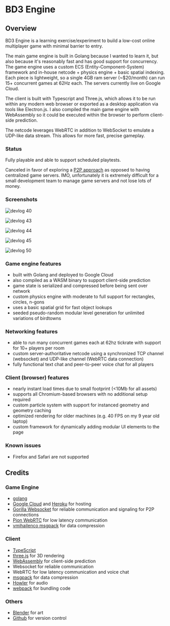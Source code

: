 # BD3 Engine

## Overview

BD3 Engine is a learning exercise/experiment to build a low-cost online multiplayer game with minimal barrier to entry.

The main game engine is built in Golang because I wanted to learn it, but also because it's reasonably fast and has good support for concurrency. The game engine uses a custom ECS (Entity-Component-System) framework and in-house netcode + physics engine + basic spatial indexing. Each piece is lightweight, so a single 4GB ram server (~$20/month) can run 15+ concurrent games at 62Hz each. The servers currently live on Google Cloud.

The client is built with Typescript and Three.js, which allows it to be run within any modern web browser or exported as a desktop application via tools like Electron.js. I also compiled the main game engine with WebAssembly so it could be executed within the browser to perform client-side prediction.

The netcode leverages WebRTC in addition to WebSocket to emulate a UDP-like data stream. This allows for more fast, precise gameplay.

### Status

Fully playable and able to support scheduled playtests.

Canceled in favor of exploring a [P2P approach](https://github.com/bchoi12/birdtown) as opposed to having centralized game servers. IMO, unfortunately it is extremely difficult for a small development team to manage game servers and not lose lots of money.

### Screenshots

![devlog 40](https://raw.githubusercontent.com/bchoi12/blockdudes3/master/screenshots/devlog40.png)

![devlog 43](https://raw.githubusercontent.com/bchoi12/blockdudes3/master/screenshots/devlog43.png)

![devlog 44](https://raw.githubusercontent.com/bchoi12/blockdudes3/master/screenshots/devlog44.png)

![devlog 45](https://raw.githubusercontent.com/bchoi12/blockdudes3/master/screenshots/devlog45.png)

![devlog 50](https://raw.githubusercontent.com/bchoi12/blockdudes3/master/screenshots/devlog50.png)

### Game engine features
 * built with Golang and deployed to Google Cloud
 * also compiled as a WASM binary to support client-side prediction
 * game state is serialized and compressed before being sent over network
 * custom physics engine with moderate to full support for rectangles, circles, n-gons
 * uses a basic spatial grid for fast object lookups
 * seeded pseudo-random modular level generation for unlimited variations of birdtowns

### Networking features
 * able to run many concurrent games each at 62hz tickrate with support for 10+ players per room
 * custom server-authoritative netcode using a synchronized TCP channel (websocket) and UDP-like channel (WebRTC data connection)
 * fully functional text chat and peer-to-peer voice chat for all players

### Client (browser) features
 * nearly instant load times due to small footprint (<10Mb for all assets)
 * supports all Chromium-based browsers with no additional setup required
 * custom particle system with support for instanced geometry and geometry caching
 * optimized rendering for older machines (e.g. 40 FPS on my 9 year old laptop)
 * custom framework for dynamically adding modular UI elements to the page

### Known issues
 * Firefox and Safari are not supported

## Credits

### Game Engine
 * [golang](https://go.dev/)
 * [Google Cloud](https://cloud.google.com/) and [Heroku](https://www.heroku.com/) for hosting
 * [Gorilla Websocket](https://github.com/gorilla/websocket) for reliable communication and signaling for P2P connections
 * [Pion WebRTC](https://github.com/pion/webrtc) for low latency communication
 * [vmihailenco msgpack](github.com/vmihailenco/msgpack/v5) for data compression

### Client
 * [TypeScript](https://www.typescriptlang.org/)
 * [three.js](https://threejs.org/) for 3D rendering
 * [WebAssembly](https://webassembly.org/) for client-side prediction
 * Websocket for reliable communication
 * WebRTC for low latency communication and voice chat
 * [msgpack](https://msgpack.org/) for data compression
 * [Howler](https://howlerjs.com/) for audio
 * [webpack](https://webpack.js.org/) for bundling code

 ### Others
 * [Blender](https://www.blender.org/) for art
 * [Github](https://github.com/) for version control
